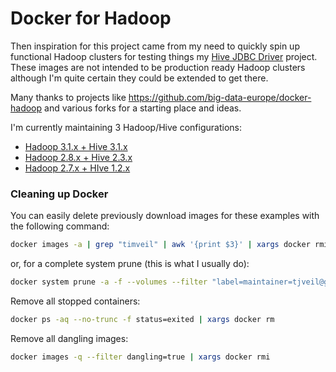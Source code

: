 # Docker for Hadoop

Then inspiration for this project came from my need to quickly spin up functional Hadoop clusters for testing things my [Hive JDBC Driver](https://github.com/timveil/hive-jdbc-driver) project.  These images are not intended to be production ready Hadoop clusters although I'm quite certain they could be extended to get there.

Many thanks to projects like https://github.com/big-data-europe/docker-hadoop and various forks for a starting place and ideas. 

I'm currently maintaining 3 Hadoop/Hive configurations:

* [Hadoop 3.1.x + Hive 3.1.x](hadoop-hive-3.1.x)
* [Hadoop 2.8.x + Hive 2.3.x](hadoop-hive-2.3.x)
* [Hadoop 2.7.x + HIve 1.2.x](hadoop-hive-1.2.x)

### Cleaning up Docker

You can easily delete previously download images for these examples with the following command:
```bash
docker images -a | grep "timveil" | awk '{print $3}' | xargs docker rmi -f
```

or, for a complete system prune (this is what I usually do):
```bash
docker system prune -a -f --volumes --filter "label=maintainer=tjveil@gmail.com"
```

Remove all stopped containers:
```bash
docker ps -aq --no-trunc -f status=exited | xargs docker rm
```

Remove all dangling images:
```bash
docker images -q --filter dangling=true | xargs docker rmi

